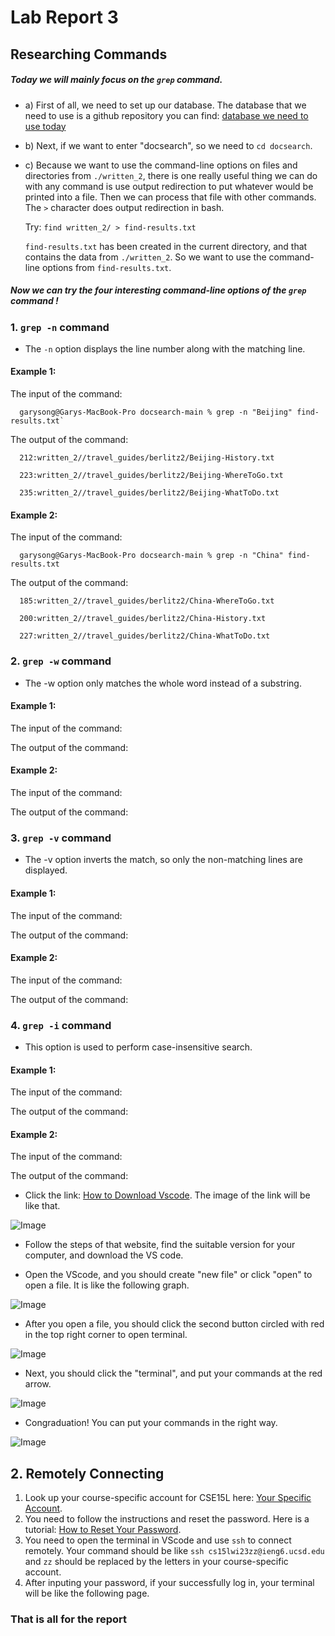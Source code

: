 # Lab Report 3
## Researching Commands
##### Today we will mainly focus on the `grep` command. 

* a) First of all, we need to set up our database. The database that we need to use is a github repository you can find: [database we need to use today]([https://code.visualstudio.com/](https://github.com/ucsd-cse15l-w23/skill-demo1-data))

* b) Next, if we want to enter "docsearch", so we need to `cd docsearch`.

* c) Because we want to use the command-line options on files and directories from `./written_2`, there is one really useful thing we can do with any command is use output redirection to put whatever would be printed into a file. Then we can process that file with other commands. The `>` character does output redirection in bash.

  Try: `find written_2/ > find-results.txt`

  `find-results.txt` has been created in the current directory, and that contains the data from `./written_2`. So we want to use the command-line options   from `find-results.txt`.

##### Now we can try the four interesting command-line options of the `grep` command !

### 1. `grep -n` command 

* The `-n` option displays the line number along with the matching line.

#### Example 1:
  The input of the command:
  
      garysong@Garys-MacBook-Pro docsearch-main % grep -n "Beijing" find-results.txt`
 
  The output of the command:
  
      212:written_2//travel_guides/berlitz2/Beijing-History.txt
      
      223:written_2//travel_guides/berlitz2/Beijing-WhereToGo.txt
      
      235:written_2//travel_guides/berlitz2/Beijing-WhatToDo.txt

#### Example 2:
  The input of the command:
  
      garysong@Garys-MacBook-Pro docsearch-main % grep -n "China" find-results.txt
  
  The output of the command:
  
      185:written_2//travel_guides/berlitz2/China-WhereToGo.txt
      
      200:written_2//travel_guides/berlitz2/China-History.txt
      
      227:written_2//travel_guides/berlitz2/China-WhatToDo.txt

### 2. `grep -w` command 

* The -w option only matches the whole word instead of a substring.

#### Example 1:
  The input of the command:
  
  The output of the command:

#### Example 2:
  The input of the command:
  
  The output of the command:
  



### 3. `grep -v` command

* The -v option inverts the match, so only the non-matching lines are displayed.

#### Example 1:
  The input of the command:
  
  The output of the command:

#### Example 2:
  The input of the command:
  
  The output of the command:


### 4. `grep -i` command 

* This option is used to perform case-insensitive search.

#### Example 1:
  The input of the command:
  
  The output of the command:

#### Example 2:
  The input of the command:
  
  The output of the command:

 
 
 
 
 
* Click the link: [How to Download Vscode](https://code.visualstudio.com/). The image of the link will be like that.

 ![Image](VScodeDownload.png)

* Follow the steps of that website, find the suitable version for your computer, and download the VS code.

* Open the VScode, and you should create "new file" or click "open" to open a file. It is like the following graph.

 ![Image](123.png)

* After you open a file, you should click the second button circled with red in the top right corner to open terminal.

 ![Image](12345.png)

* Next, you should click the "terminal", and put your commands at the red arrow.

 ![Image](1234567.png)

* Congraduation! You can put your commands in the right way.

 ![Image](VScode.png)



## 2. Remotely Connecting
1. Look up your course-specific account for CSE15L here: [Your Specific Account](https://sdacs.ucsd.edu/~icc/index.php).
2. You need to follow the instructions and reset the password. Here is a tutorial: [How to Reset Your Password](https://docs.google.com/document/d/1hs7CyQeh-MdUfM9uv99i8tqfneos6Y8bDU0uhn1wqho/edit).
3. You need to open the terminal in VScode and use `ssh` to connect remotely. Your command should be like `ssh cs15lwi23zz@ieng6.ucsd.edu` and `zz` should be replaced by the letters in your course-specific account.
4. After inputing your password, if your successfully log in, your terminal will be like the following page.



### That is all for the report 
